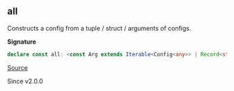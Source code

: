 ## all

Constructs a config from a tuple / struct / arguments of configs.

**Signature**

```ts
declare const all: <const Arg extends Iterable<Config<any>> | Record<string, Config<any>>>(arg: Arg) => Config<[Arg] extends [ReadonlyArray<Config<any>>] ? { -readonly [K in keyof Arg]: [Arg[K]] extends [Config<infer A>] ? A : never; } : [Arg] extends [Iterable<Config<infer A>>] ? Array<A> : [Arg] extends [Record<string, Config<any>>] ? { -readonly [K in keyof Arg]: [Arg[K]] extends [Config<infer A>] ? A : never; } : never>
```

[Source](https://github.com/Effect-TS/effect/tree/main/packages/effect/src/Config.ts#L102)

Since v2.0.0